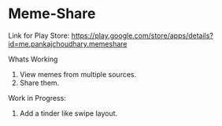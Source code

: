 # Meme-Share

Link for Play Store: https://play.google.com/store/apps/details?id=me.pankajchoudhary.memeshare

Whats Working
1. View memes from multiple sources.
2. Share them.

Work in Progress:
1. Add a tinder like swipe layout.